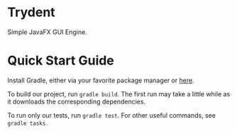 # Trydent
Simple JavaFX GUI Engine.

# Quick Start Guide

Install Gradle, either via your favorite package manager or [here](https://gradle.org/).

To build our project, run `gradle build`. The first run may take a little while as it downloads the corresponding
dependencies.

To run only our tests, run `gradle test`. For other useful commands, see `gradle tasks`.
